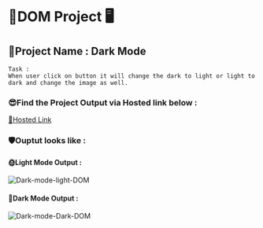 # 🚀DOM Project 🖥️
## 🎯Project Name : Dark Mode 

```
Task : 
When user click on button it will change the dark to light or light to dark and change the image as well.

```
### 😎Find the Project Output via Hosted link below :
[🎯Hosted Link](https://abhinandan411.github.io/Fs-18-Assignments/JavaScript/Dark%20Mode/index.html)

### 🛡️Ouptut looks like :

#### 🌞Light Mode Output :
![Dark-mode-light-DOM](https://github.com/Abhinandan411/Fs-18-Assignments/assets/131553633/d5cff866-bd9b-46bf-8b6e-4d0a416aeca2)


#### 🌚Dark Mode Output :
![Dark-mode-Dark-DOM](https://github.com/Abhinandan411/Fs-18-Assignments/assets/131553633/caae25cb-a8a1-4f01-8a39-ce12ce107e60)
